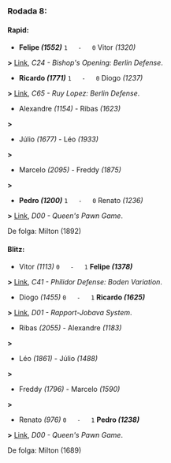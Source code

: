 ### Rodada 8:

#### Rapid:

* **Felipe *(1552)*** `1   -   0`  Vitor *(1320)*

**>** [Link](https://www.lichess.org/il8Y1UYr), *C24 - Bishop's Opening: Berlin Defense*.
* **Ricardo *(1771)*** `1   -   0`  Diogo *(1237)*

**>** [Link](https://www.lichess.org/676T5NmF), *C65 - Ruy Lopez: Berlin Defense*.
* Alexandre *(1154)*     -     Ribas *(1623)*

 **>** 
* Júlio *(1677)*     -     Léo *(1933)*

 **>** 
* Marcelo *(2095)*     -     Freddy *(1875)*

 **>** 
* **Pedro *(1200)*** `1   -   0`  Renato *(1236)*

**>** [Link](https://www.lichess.org/eHkRZq9s), *D00 - Queen's Pawn Game*.

De folga: Milton (1892)

#### Blitz:

* Vitor *(1113)* `0   -   1` **Felipe *(1378)***

**>** [Link](https://www.lichess.org/PoxhQGHP), *C41 - Philidor Defense: Boden Variation*.
* Diogo *(1455)* `0   -   1` **Ricardo *(1625)***

**>** [Link](https://www.lichess.org/tOKohgQf), *D01 - Rapport-Jobava System*.
* Ribas *(2055)*     -     Alexandre *(1183)*

 **>** 
* Léo *(1861)*     -     Júlio *(1488)*

 **>** 
* Freddy *(1796)*     -     Marcelo *(1590)*

 **>** 
* Renato *(976)* `0   -   1` **Pedro *(1238)***

**>** [Link](https://www.lichess.org/xt6SEfF6), *D00 - Queen's Pawn Game*.

De folga: Milton (1689)

